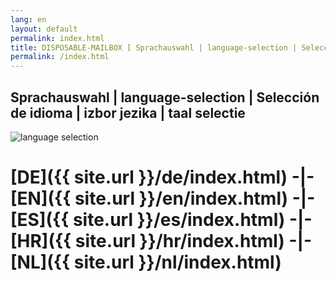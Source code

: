 ```yaml
---
lang: en
layout: default 
permalink: index.html
title: DISPOSABLE-MAILBOX [ Sprachauswahl | language-selection | Selección de idioma | izbor jezika | taal selectie ] 
permalink: /index.html 
---
```

## Sprachauswahl | language-selection | Selección de idioma | izbor jezika | taal selectie 
![language selection](https://www.disposable-mailbox.eu/locale/Language-Icons/icon128px-exported-black.jpg) 
# [DE]({{ site.url }}/de/index.html) -|- [EN]({{ site.url }}/en/index.html) -|- [ES]({{ site.url }}/es/index.html) -|- [HR]({{ site.url }}/hr/index.html) -|- [NL]({{ site.url }}/nl/index.html) 
